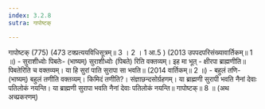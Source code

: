 ```yaml
---
index: 3.2.8
sutra: गापोष्टक्

---
```

 गापोष्टक् (775) (473 टक्प्रत्ययविधिसूत्रम्॥ 3 । 2 । 1 आ.5 ) (2013 उपपदपरिसंख्यावार्तिकम्॥ 1 ॥) - सुराशीध्वोः पिबतेः- (भाष्यम्) सुराशीध्वोः (पिबते) रिति वक्तव्यम्। इह मा भूत् - क्षीरपा ब्राह्मणीति॥ पिबतेरिति च वक्तव्यम्। या हि सुरां पाति सुरापा सा भवति॥ (2014 वार्तिकम्॥ 2 ॥) - बहुलं तणि- (भाष्यम्) बहुलं तणीति वक्तव्यम्। किमिदं तणीति?। संज्ञाछन्दसोर्ग्रहणम्। या ब्राह्मणी सुरापी भवति नैनां देवाः पतिलोकं नयन्ति। या ब्राह्मणी सुरापा भवति नैनां देवाः पतिलोकं नयन्ति॥ गापोष्टक्॥ 8 ॥ (अथ अच्प्रकरणम्) 